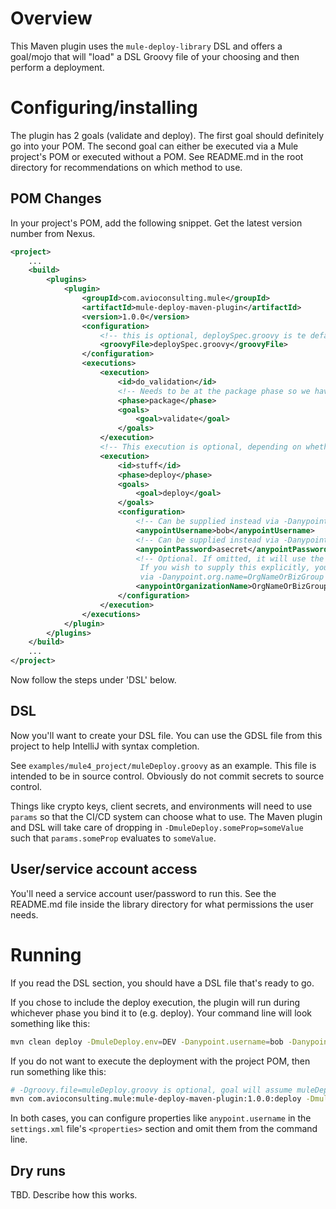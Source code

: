 # Overview

This Maven plugin uses the `mule-deploy-library` DSL and offers a goal/mojo that will "load" a DSL Groovy file of your choosing and then perform a deployment.

# Configuring/installing

The plugin has 2 goals (validate and deploy). The first goal should definitely go into your POM. The second goal can either be executed via a Mule project's POM or executed without a POM. See README.md in the root directory for recommendations on which method to use.

## POM Changes

In your project's POM, add the following snippet. Get the latest version number from Nexus.

```xml
<project>
    ...
    <build>
        <plugins>
            <plugin>
                <groupId>com.avioconsulting.mule</groupId>
                <artifactId>mule-deploy-maven-plugin</artifactId>
                <version>1.0.0</version>
                <configuration>
                    <!-- this is optional, deploySpec.groovy is te default if you do not specify -->
                    <groovyFile>deploySpec.groovy</groovyFile>
                </configuration>
                <executions>
                    <execution>
                        <id>do_validation</id>
                        <!-- Needs to be at the package phase so we have an artifact to use -->
                        <phase>package</phase>
                        <goals>
                            <goal>validate</goal>
                        </goals>
                    </execution>
                    <!-- This execution is optional, depending on whether you want to run the deployment with Maven or not -->
                    <execution>
                        <id>stuff</id>
                        <phase>deploy</phase>
                        <goals>
                            <goal>deploy</goal>
                        </goals>
                        <configuration>                            
                            <!-- Can be supplied instead via -Danypoint.username=bob on the command line -->
                            <anypointUsername>bob</anypointUsername>
                            <!-- Can be supplied instead via -Danypoint.password=asecret on the command line -->
                            <anypointPassword>asecret</anypointPassword>
                            <!-- Optional. If omitted, it will use the default org or business group for the user
                             If you wish to supply this explicitly, you can either do it here like this or
                             via -Danypoint.org.name=OrgNameOrBizGroup -->
                            <anypointOrganizationName>OrgNameOrBizGroup</anypointOrganizationName>
                        </configuration>
                    </execution>
                </executions>
            </plugin>
        </plugins>
    </build>
    ...
</project>
```

Now follow the steps under 'DSL' below.

## DSL

Now you'll want to create your DSL file. You can use the GDSL file from this project to help IntelliJ with syntax completion.

See `examples/mule4_project/muleDeploy.groovy` as an example. This file is intended to be in source control. Obviously do not commit secrets to source control.

Things like crypto keys, client secrets, and environments will need to use `params` so that the CI/CD system can choose what to use. The Maven plugin and DSL will take care of dropping in `-DmuleDeploy.someProp=someValue` such that `params.someProp` evaluates to `someValue`.

## User/service account access

You'll need a service account user/password to run this. See the README.md file inside the library directory for what permissions the user needs.

# Running

If you read the DSL section, you should have a DSL file that's ready to go.

If you chose to include the deploy execution, the plugin will run during whichever phase you bind it to (e.g. deploy). Your command line will look something like this:

```sh
mvn clean deploy -DmuleDeploy.env=DEV -Danypoint.username=bob -Danypoint.password=asecret -DmuleDeploy.cryptoKey=hello -DmuleDeploy.autoDiscClientId=theId -DmuleDeploy.autoDiscClientSecret=theSecret
```

If you do not want to execute the deployment with the project POM, then run something like this:

```sh
# -Dgroovy.file=muleDeploy.groovy is optional, goal will assume muleDeploy.groovy is the filename if not supplied
mvn com.avioconsulting.mule:mule-deploy-maven-plugin:1.0.0:deploy -DmuleDeploy.env=DEV -Danypoint.username=bob -Danypoint.password=asecret -DmuleDeploy.cryptoKey=hello -DmuleDeploy.autoDiscClientId=theId -DmuleDeploy.autoDiscClientSecret=theSecret
```

In both cases, you can configure properties like `anypoint.username` in the `settings.xml` file's `<properties>` section and omit them from the command line. 

## Dry runs

TBD. Describe how this works.
